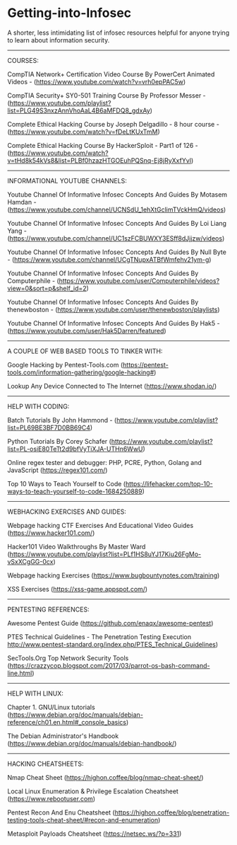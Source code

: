 # Getting-into-Infosec
A shorter, less intimidating list of infosec resources helpful for anyone trying to learn about information security.


----------------------------------------------------------------------------------------------------------------------------------------
COURSES:

  CompTIA Network+ Certification Video Course By PowerCert Animated Videos - (https://www.youtube.com/watch?v=vrh0epPAC5w)
  
  CompTIA Security+ SY0-501 Training Course By Professor Messer - (https://www.youtube.com/playlist?list=PLG49S3nxzAnnVhoAaL4B6aMFDQ8_gdxAy)
  
  Complete Ethical Hacking Course by Joseph Delgadillo - 8 hour course - (https://www.youtube.com/watch?v=fDeLtKUxTmM)
  
  Complete Ethical Hacking Course By HackerSploit - Part1 of 126 - (https://www.youtube.com/watch?v=tHd8k54kVs8&list=PLBf0hzazHTGOEuhPQSnq-Ej8jRyXxfYvl)


----------------------------------------------------------------------------------------------------------------------------------------
INFORMATIONAL YOUTUBE CHANNELS:

  Youtube Channel Of Informative Infosec Concepts And Guides By Motasem Hamdan - (https://www.youtube.com/channel/UCNSdU_1ehXtGclimTVckHmQ/videos)
  
  Youtube Channel Of Informative Infosec Concepts And Guides By Loi Liang Yang - (https://www.youtube.com/channel/UC1szFCBUWXY3ESff8dJjjzw/videos)
  
  Youtube Channel Of Informative Infosec Concepts And Guides By Null Byte - (https://www.youtube.com/channel/UCgTNupxATBfWmfehv21ym-g)
  
  Youtube Channel Of Informative Infosec Concepts And Guides By Computerphile - (https://www.youtube.com/user/Computerphile/videos?view=0&sort=p&shelf_id=2)
  
  Youtube Channel Of Informative Infosec Concepts And Guides By thenewboston - (https://www.youtube.com/user/thenewboston/playlists)
  
  Youtube Channel Of Informative Infosec Concepts And Guides By Hak5 - (https://www.youtube.com/user/Hak5Darren/featured)


----------------------------------------------------------------------------------------------------------------------------------------
A COUPLE OF WEB BASED TOOLS TO TINKER WITH:

  Google Hacking by Pentest-Tools.com (https://pentest-tools.com/information-gathering/google-hacking#)
  
  Lookup Any Device Connected to The Internet (https://www.shodan.io/)


----------------------------------------------------------------------------------------------------------------------------------------
HELP WITH CODING:

  Batch Tutorials By John Hammond - (https://www.youtube.com/playlist?list=PL69BE3BF7D0BB69C4)
  
  Python Tutorials By Corey Schafer (https://www.youtube.com/playlist?list=PL-osiE80TeTt2d9bfVyTiXJA-UTHn6WwU)
  
  Online regex tester and debugger: PHP, PCRE, Python, Golang and JavaScript (https://regex101.com/)
  
  Top 10 Ways to Teach Yourself to Code (https://lifehacker.com/top-10-ways-to-teach-yourself-to-code-1684250889)


----------------------------------------------------------------------------------------------------------------------------------------
WEBHACKING EXERCISES AND GUIDES:

  Webpage hacking CTF Exercises And Educational Video Guides (https://www.hacker101.com/)
  
  Hacker101 Video Walkthroughs By Master Ward (https://www.youtube.com/playlist?list=PLf1HS8uYJ17Kiu26FgMo-vSxXCgGG-0cx)
  
  Webpage hacking Exercises (https://www.bugbountynotes.com/training)
  
  XSS Exercises (https://xss-game.appspot.com/)
  

----------------------------------------------------------------------------------------------------------------------------------------
PENTESTING REFERENCES:

  Awesome Pentest Guide (https://github.com/enaqx/awesome-pentest)
  
  PTES Technical Guidelines - The Penetration Testing Execution http://www.pentest-standard.org/index.php/PTES_Technical_Guidelines)
  
  SecTools.Org Top Network Security Tools (https://crazzycop.blogspot.com/2017/03/parrot-os-bash-command-line.html)


----------------------------------------------------------------------------------------------------------------------------------------
HELP WITH LINUX:

  Chapter 1. GNU/Linux tutorials (https://www.debian.org/doc/manuals/debian-reference/ch01.en.html#_console_basics)
  
  The Debian Administrator's Handbook (https://www.debian.org/doc/manuals/debian-handbook/)


----------------------------------------------------------------------------------------------------------------------------------------
HACKING CHEATSHEETS:

  Nmap Cheat Sheet (https://highon.coffee/blog/nmap-cheat-sheet/)
  
  Local Linux Enumeration & Privilege Escalation Cheatsheet (https://www.rebootuser.com)
  
  Pentest Recon And Enu Cheatsheet (https://highon.coffee/blog/penetration-testing-tools-cheat-sheet/#recon-and-enumeration)
  
  Metasploit Payloads Cheatsheet (https://netsec.ws/?p=331)
